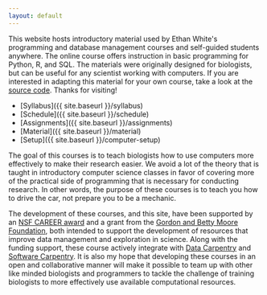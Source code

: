 ```yaml
---
layout: default
---
```


This website hosts introductory material used by Ethan White's programming and database management courses and self-guided students anywhere. The online course offers instruction in basic programming for Python, R, and SQL. The materials were originally designed for biologists, but can be useful for any scientist working with computers. If you are interested in adapting this material for your own course, take a look at the [source code](https://github.com/ethanwhite/datacarp-semester-biology/blob/gh-pages/README.md). Thanks for visiting!

* [Syllabus]({{ site.baseurl }}/syllabus)
* [Schedule]({{ site.baseurl }}/schedule)
* [Assignments]({{ site.baseurl }}/assignments)
* [Material]({{ site.baseurl }}/material)
* [Setup]({{ site.baseurl }}/computer-setup)

The goal of this courses is to teach biologists how to use computers more
effectively to make their research easier. We avoid a lot of the theory that is
taught in introductory computer science classes in favor of covering more of the
practical side of programming that is necessary for conducting research. In
other words, the purpose of these courses is to teach you how to drive the car,
not prepare you to be a mechanic.

The development of these courses, and this site, have been supported by an
[NSF CAREER award](http://nsf.gov/awardsearch/showAward?AWD_ID=0953694) and a grant from the [Gordon and Betty Moore Foundation](http://datacarpentry.github.io/blog/moore/), both intended
to support the development of resources that improve data management and exploration in science. Along with the funding support, these course actively integrate
with [Data Carpentry](http://datacarpentry.org) and [Software Carpentry](http://software-carpentry.org). It is also my hope that
developing these courses in an open and collaborative manner will make it
possible to team up with other like minded biologists and programmers to tackle
the challenge of training biologists to more effectively use available
computational resources. 
